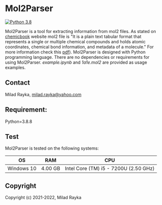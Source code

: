 # Mol2Parser
[![Python 3.8](https://img.shields.io/badge/python-3.8-blue.svg)](https://www.python.org/downloads/release/python-380/)

Mol2Parser is a tool for extracting information from mol2 files.
As stated on [chemicbook](https://chemicbook.com/2021/02/20/mol2-file-format-explained-for-beginners-part-2.html) website mol2 file is "It is a plain text tabular format that represents a single or multiple chemical compounds and holds atomic coordinates, chemical bond information, and metadata of a molecule." For more information check this [pdf](http://chemyang.ccnu.edu.cn/ccb/server/AIMMS/mol2.pdf)). 
Mol2Parser is designed with Python programming language. There are no dependencies or requirements for using Mol2Parser. *example.ipynb* and *1a1e.mol2* are provided as usage examples.

Contact
---
Milad Rayka, milad.rayka@yahoo.com

Requirement:
---
Python=3.8.8

Test
---
Mol2Parser is tested on the following systems:

| OS  |  RAM | CPU  |
| ------------ | ------------ | ------------ |
| Windows 10  | 4.00 GB  |  Intel Core (TM) i5 - 7200U (2.50 GHz) |
 
 Copyright
--
Copyright (c) 2021-2022, Milad Rayka
